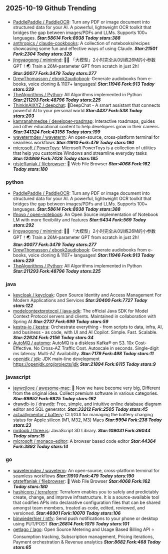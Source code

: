 ## 2025-10-19 Github Trending

### 
* [PaddlePaddle / PaddleOCR](https://github.com/PaddlePaddle/PaddleOCR): Turn any PDF or image document into structured data for your AI. A powerful, lightweight OCR toolkit that bridges the gap between images/PDFs and LLMs. Supports 100+ languages. ***Star:58614 Fork:8938 Today stars:388***
* [anthropics / claude-cookbooks](https://github.com/anthropics/claude-cookbooks): A collection of notebooks/recipes showcasing some fun and effective ways of using Claude. ***Star:21501 Fork:2304 Today stars:328***
* [jingyaogong / minimind](https://github.com/jingyaogong/minimind): 🚀🚀 「大模型」2小时完全从0训练26M的小参数GPT！🌏 Train a 26M-parameter GPT from scratch in just 2h! ***Star:30077 Fork:3479 Today stars:277***
* [DrewThomasson / ebook2audiobook](https://github.com/DrewThomasson/ebook2audiobook): Generate audiobooks from e-books, voice cloning & 1107+ languages! ***Star:11946 Fork:913 Today stars:229***
* [TheAlgorithms / Python](https://github.com/TheAlgorithms/Python): All Algorithms implemented in Python ***Star:211293 Fork:48796 Today stars:225***
* [ThinkInAIXYZ / deepchat](https://github.com/ThinkInAIXYZ/deepchat): 🐬DeepChat - A smart assistant that connects powerful AI to your personal world ***Star:4437 Fork:538 Today stars:203***
* [kamranahmedse / developer-roadmap](https://github.com/kamranahmedse/developer-roadmap): Interactive roadmaps, guides and other educational content to help developers grow in their careers. ***Star:341324 Fork:43158 Today stars:199***
* [wavetermdev / waveterm](https://github.com/wavetermdev/waveterm): An open-source, cross-platform terminal for seamless workflows ***Star:11910 Fork:479 Today stars:190***
* [microsoft / PowerToys](https://github.com/microsoft/PowerToys): Microsoft PowerToys is a collection of utilities that help you customize Windows and streamline everyday tasks ***Star:124869 Fork:7428 Today stars:185***
* [gtsteffaniak / filebrowser](https://github.com/gtsteffaniak/filebrowser): 📂 Web File Browser ***Star:4068 Fork:162 Today stars:180***

### python
* [PaddlePaddle / PaddleOCR](https://github.com/PaddlePaddle/PaddleOCR): Turn any PDF or image document into structured data for your AI. A powerful, lightweight OCR toolkit that bridges the gap between images/PDFs and LLMs. Supports 100+ languages. ***Star:58614 Fork:8938 Today stars:388***
* [lfnovo / open-notebook](https://github.com/lfnovo/open-notebook): An Open Source implementation of Notebook LM with more flexibility and features ***Star:5434 Fork:569 Today stars:292***
* [jingyaogong / minimind](https://github.com/jingyaogong/minimind): 🚀🚀 「大模型」2小时完全从0训练26M的小参数GPT！🌏 Train a 26M-parameter GPT from scratch in just 2h! ***Star:30077 Fork:3479 Today stars:277***
* [DrewThomasson / ebook2audiobook](https://github.com/DrewThomasson/ebook2audiobook): Generate audiobooks from e-books, voice cloning & 1107+ languages! ***Star:11946 Fork:913 Today stars:229***
* [TheAlgorithms / Python](https://github.com/TheAlgorithms/Python): All Algorithms implemented in Python ***Star:211293 Fork:48796 Today stars:225***

### java
* [keycloak / keycloak](https://github.com/keycloak/keycloak): Open Source Identity and Access Management For Modern Applications and Services ***Star:30400 Fork:7727 Today stars:122***
* [modelcontextprotocol / java-sdk](https://github.com/modelcontextprotocol/java-sdk): The official Java SDK for Model Context Protocol servers and clients. Maintained in collaboration with Spring AI ***Star:2737 Fork:699 Today stars:59***
* [kestra-io / kestra](https://github.com/kestra-io/kestra): Orchestrate everything - from scripts to data, infra, AI, and business - as code, with UI and AI Copilot. Simple. Fast. Scalable. ***Star:22624 Fork:2156 Today stars:34***
* [AutoMQ / automq](https://github.com/AutoMQ/automq): AutoMQ is a diskless Kafka® on S3. 10x Cost-Effective. No Cross-AZ Traffic Cost. Autoscale in seconds. Single-digit ms latency. Multi-AZ Availability. ***Star:7179 Fork:498 Today stars:11***
* [openjdk / jdk](https://github.com/openjdk/jdk): JDK main-line development https://openjdk.org/projects/jdk ***Star:21894 Fork:6115 Today stars:9***

### javascript
* [jaywcjlove / awesome-mac](https://github.com/jaywcjlove/awesome-mac):  Now we have become very big, Different from the original idea. Collect premium software in various categories. ***Star:89952 Fork:6825 Today stars:162***
* [drawdb-io / drawdb](https://github.com/drawdb-io/drawdb): Free, simple, and intuitive online database diagram editor and SQL generator. ***Star:33212 Fork:2505 Today stars:45***
* [actuallymentor / battery](https://github.com/actuallymentor/battery): CLI/GUI for managing the battery charging status for Apple silicon (M1, M32, M3) Macs ***Star:5994 Fork:238 Today stars:23***
* [mrdoob / three.js](https://github.com/mrdoob/three.js): JavaScript 3D Library. ***Star:109031 Fork:36044 Today stars:15***
* [microsoft / monaco-editor](https://github.com/microsoft/monaco-editor): A browser based code editor ***Star:44364 Fork:3892 Today stars:14***

### go
* [wavetermdev / waveterm](https://github.com/wavetermdev/waveterm): An open-source, cross-platform terminal for seamless workflows ***Star:11910 Fork:479 Today stars:190***
* [gtsteffaniak / filebrowser](https://github.com/gtsteffaniak/filebrowser): 📂 Web File Browser ***Star:4068 Fork:162 Today stars:180***
* [hashicorp / terraform](https://github.com/hashicorp/terraform): Terraform enables you to safely and predictably create, change, and improve infrastructure. It is a source-available tool that codifies APIs into declarative configuration files that can be shared amongst team members, treated as code, edited, reviewed, and versioned. ***Star:46901 Fork:10070 Today stars:106***
* [binwiederhier / ntfy](https://github.com/binwiederhier/ntfy): Send push notifications to your phone or desktop using PUT/POST ***Star:26814 Fork:1075 Today stars:101***
* [getlago / lago](https://github.com/getlago/lago): Open Source Metering and Usage Based Billing API ⭐️ Consumption tracking, Subscription management, Pricing iterations, Payment orchestration & Revenue analytics ***Star:8682 Fork:468 Today stars:65***
